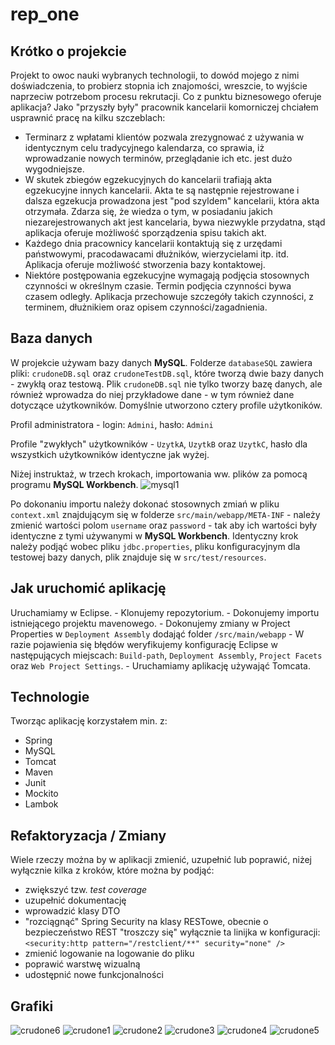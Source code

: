 # rep_one



## Krótko o projekcie

Projekt to owoc nauki wybranych technologii, to dowód mojego z nimi doświadczenia, to probierz stopnia ich znajomości, wreszcie, to wyjście naprzeciw potrzebom procesu rekrutacji.
Co z punktu biznesowego oferuje aplikacja? Jako "przyszły były" pracownik kancelarii komorniczej chciałem usprawnić pracę na kilku szczeblach:
- Terminarz z wpłatami klientów pozwala zrezygnować z używania w identycznym celu tradycyjnego kalendarza, co sprawia, iż wprowadzanie nowych terminów, przeglądanie ich etc. jest dużo wygodniejsze.
- W skutek zbiegów egzekucyjnych do kancelarii trafiają akta egzekucyjne innych kancelarii. Akta te są następnie rejestrowane i dalsza egzekucja prowadzona jest "pod szyldem" kancelarii, która akta otrzymała. Zdarza się, że wiedza o tym, w posiadaniu jakich niezarejestrowanych akt jest kancelaria, bywa niezwykle przydatna, stąd aplikacja oferuje możliwość sporządzenia spisu takich akt. 
- Każdego dnia pracownicy kancelarii kontaktują się z urzędami państwowymi, pracodawacami dłużników, wierzycielami itp. itd. Aplikacja oferuje możliwość stworzenia bazy kontaktowej.
- Niektóre postępowania egzekucyjne wymagają podjęcia stosownych czynności w określnym czasie. Termin podjęcia czynności bywa czasem odległy. Aplikacja przechowuje szczegóły takich czynności, z terminem, dłużnikiem oraz opisem czynności/zagadnienia.
	

## Baza danych
		
W projekcie używam bazy danych **MySQL**. Folderze `databaseSQL` zawiera pliki: `crudoneDB.sql` oraz `crudoneTestDB.sql`, które tworzą dwie bazy danych - zwykłą oraz testową. Plik `crudoneDB.sql` nie tylko tworzy bazę danych, ale również wprowadza do niej przykładowe dane - w tym również dane dotyczące użytkowników. Domyślnie utworzono cztery profile użytkoników. 

Profil administratora - login: `Admini`, hasło: `Admini`

Profile "zwykłych" użytkowników - `UzytkA`, `UzytkB` oraz `UzytkC`, hasło dla wszystkich użytkowników identyczne jak wyżej.

Niżej instruktaż, w trzech krokach, importowania ww. plików za pomocą programu **MySQL Workbench**. 
![mysql1](https://user-images.githubusercontent.com/32525977/35484920-da61dd5a-0457-11e8-9907-c479167ee0cb.png)

Po dokonaniu importu należy dokonać stosownych zmiań w pliku `context.xml` znajdującym się w folderze `src/main/webapp/META-INF` - należy zmienić wartości polom `username` oraz `password` - tak aby ich wartości były identyczne z tymi używanymi w **MySQL Workbench**. Identyczny krok należy podjąć wobec pliku `jdbc.properties`, pliku konfiguracyjnym dla testowej bazy danych, plik znajduje się w `src/test/resources`.

## Jak uruchomić aplikację

Uruchamiamy w Eclipse.
	- Klonujemy repozytorium.
	- Dokonujemy importu istniejącego projektu mavenowego.
	- Dokonujemy zmiany w Project Properties w `Deployment Assembly` dodająć folder `/src/main/webapp`
	- W razie pojawienia się błędów weryfikujemy konfigurację Eclipse w następujących miejscach: `Build-path`, `Deployment Assembly`, `Project Facets` oraz `Web Project Settings`.
	- Uruchamiamy aplikację używająć Tomcata.
				

## Technologie

Tworząc aplikację korzystałem min. z:
- Spring
- MySQL
- Tomcat 
- Maven
- Junit
- Mockito
- Lambok

## Refaktoryzacja / Zmiany
Wiele rzeczy można by w aplikacji zmienić, uzupełnić lub poprawić, niżej wyłącznie kilka z kroków, które można by podjąć:
- zwiększyć tzw. *test coverage*
- uzupełnić dokumentację
- wprowadzić klasy DTO
- "rozciągnąć" Spring Security na klasy RESTowe, obecnie o bezpieczeństwo REST "troszczy się" wyłącznie ta linijka w konfiguracji: `<security:http pattern="/restclient/**" security="none" />`
- zmienić logowanie na logowanie do pliku
- poprawić warstwę wizualną 
- udostępnić nowe funkcjonalności


## Grafiki
![crudone6](https://user-images.githubusercontent.com/32525977/35484808-c77d42da-0455-11e8-955e-a6594a138178.png)
![crudone1](https://user-images.githubusercontent.com/32525977/35419974-4e52aad8-023b-11e8-9333-c88403c61a8c.png)
![crudone2](https://user-images.githubusercontent.com/32525977/35420046-b4c31424-023b-11e8-92b6-d57aafdecdad.png)
![crudone3](https://user-images.githubusercontent.com/32525977/35420055-bed1af3e-023b-11e8-9188-5c6118139712.png)
![crudone4](https://user-images.githubusercontent.com/32525977/35420066-cb4dd2e2-023b-11e8-9e99-50a35f43fecd.png)
![crudone5](https://user-images.githubusercontent.com/32525977/35509842-157d8eae-04f6-11e8-9fd4-9f937c848422.png)
